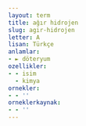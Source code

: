 ```yaml
---
layout: term
title: ağır hidrojen
slug: agir-hidrojen
letter: A
lisan: Türkçe
anlamlar:
- ► döteryum
ozellikler:
- - isim
  - kimya
ornekler:
- - ''
orneklerkaynak:
- - ''
---
```

